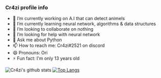 ### Cr4zi profile info


- 🔭 I’m currently working on A.I that can detect animels
- 🌱 I’m currently learning neural network, algorithms & data structures
- 👯 I’m looking to collaborate on nothing
- 🤔 I’m looking for help with neural network
- 💬 Ask me about Python
- 📫 How to reach me: Cr4zi#2521 on discord
- 😄 Pronouns: Ori
- ⚡ Fun fact: I'm only 13 years old

![Cr4zi's github stats](https://github-readme-stats.vercel.app/api?username=Cr4zi&show_icons=true&theme=dark)
[![Top Langs](https://github-readme-stats.vercel.app/api/top-langs/?username=Cr4zi&theme=dark)](https://github.com/anuraghazra/github-readme-stats)


